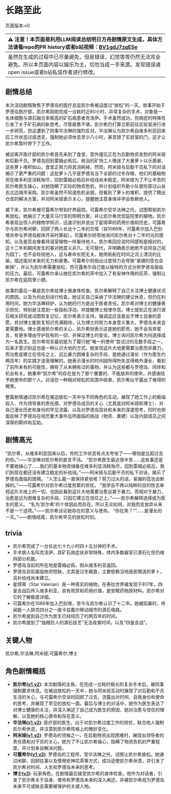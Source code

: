 # 长路至此
页面版本:v0
 

| :warning: 注意！本页面是利用LLM阅读总结明日方舟剧情原文生成，具体方法请看repo的PR history或者b站视频：[BV1gdJ7zqESe](https://www.bilibili.com/video/BV1gdJ7zqESe/)         |
|:----------------------------|
| 虽然在生成的过程中已尽量避免，但是错误，幻觉等等仍然无法完全避免。所以本页面内容以娱乐为主，切勿当成一手来源。发现错误请open issue或者b站私信作者进行修改。|



## 剧情总结
本次活动剧情聚焦于罗德岛的医疗总监凯尔希被迫度过“放松”的一天。故事开始于罗德岛医疗部，凯尔希刚刚完成一台耗时近80小时、异常复杂的手术，对象是一名体细胞与源石融合率极高的矿石病患者克洛伊。手术虽然成功，但病症的特殊性引发了关于矿石病的新思考。尽管疲惫不堪，凯尔希仍打算立即前往实验室进行进一步研究，但这遭到了同事华法琳的强烈反对。华法琳认为凯尔希自维多利亚回来后工作状态过度透支，强制她必须休息至少八小时，甚至锁了实验室的门，这才让凯尔希暂时停下了工作。

被迫离开医疗部的凯尔希首先来到了食堂，意外撞见正在为后勤物资发愁的阿米娅和后勤干员。罗德岛回到雷姆必拓后，收治的矿场工人赠送了大量萝卜以示感谢，这些萝卜堆积如山，食堂正努力将其消耗掉。然而，阿米娅与后勤干员私下的对话揭示了更严重的问题：这批萝卜几乎是罗德岛当下全部的过冬存粮，他们的基础物资在维多利亚消耗殆尽，回到雷姆必拓后补给线尚未稳定。阿米娅为了不让辛苦的凯尔希医生操心，对她隐瞒了实际的物资危机，并计划组织外勤小队冒险穿过山谷去北边城市采购。凯尔希虽然不知道危机全貌，但看到了萝卜的堆积，提供了腾出仓库的解决方案，并对阿米娅表示关心，提醒她注意身体并学会依赖他人。

接下来，凯尔希被可露希尔带到疗养庭院。可露希尔受华法琳之托，试图帮助凯尔希放松。她展示了大量天马行空的照明方案，并让凯尔希欣赏庭院里的植物。凯尔希表现出惊人的植物学知识，迅速识别并说出了星缬草的药用价值和历史。可露希尔与凯尔希闲聊，回顾了两人长达十二年的交情（自1086年，可露希尔加入巴别塔并参与罗德岛舰体开采时算起）。可露希尔好奇地询问凯尔希对十二年时光的感知，以及是否会像看待温室植物一样看待他人。凯尔希回应说时间感知是相对的，这十二年和期间发生的事对她意义非凡、无可替代，并明确表示她绝不会将自己视为园丁，也不会轻视他人，这与寿命长短无关。她用帆船在时间之河上漂流的比喻，描述面对未来的无力和疲惫。可露希尔则指出过度努力会导致“紧绷的弦也会断掉”，并认为凯尔希需要放松，而可露希尔自己能以独特的方式分担罗德岛面临的压力。最后，可露希尔承认她在凯尔希的茶中加入了有安神作用的花茶，强制让凯尔希在庭院里小憩。

故事的最后一幕是凯尔希给博士做身体检查。凯尔希解释了自己关注博士健康状况的原因，以及为何此刻进行检查。她证实自己采纳了华法琳的建议休息，但仍在利用时间。她为华法琳辩护，认为她的行为是出于医者责任。凯尔希对博士的健康表示担忧，特别是注意到一些指标浮动，并提醒博士规律作息。博士提到正在进行源石相关研究或试图恢复记忆，凯尔希表示支持，强调这应该是出于博士自身的意愿，并对博士能恢复知识充满期待，认为博士的努力本身意义重大，罗德岛未来会更需要他。博士感谢凯尔希的关心，凯尔希则表示这是她的职责，她不会背弃誓言，有更多理由守护现有的一切，并保证博士的安全。博士询问凯尔希为何选择成为一名医生。凯尔希坦言最初是为了履行她“唯一的使命”尝试过的无数手段之一，后来才意识到这也是一种认识大地的方式。她发现这片大地更需要治愈而非暴力，而治愈是建立在信任之上、远比暴力困难复杂的手段，是她通过漫长（作为医生约两百年）的实践才逐渐理解的。她表示漫长的时间因所得所失显得格外漫长，看到了前所未有的可能性，拥有了从未拥有过的事物，并认为这些都与罗德岛、同伴和机会有关。她重申“凯尔希”的存在是为了那个重要的、不能放弃的使命，并感谢给予她使命的那个人。对话在一种相对轻松的氛围中结束，凯尔希似乎露出了难得的微笑。

整篇剧情通过凯尔希在被迫放松一天中与不同角色的互动，展现了她工作上的极端投入、作为领导者的责任感、对罗德岛成员的关心（尤其是对阿米娅和博士）、对自己漫长历史和身份的罕见流露、以及对罗德岛现状和未来的深邃思考，同时也侧面反映了罗德岛在经历重大事件后所面临的挑战（物资、重建）以及内部成员之间深厚的羁绊和互助。
## 剧情高光
“凯尔希，从维多利亚回来以后，你的工作状态有点太夸张了——哪怕是比起过去的你。”——华法琳对凯尔希的直言不讳。
“凯尔希医生最近很辛苦......这些事还是不要她操心了......我们的基本物资储备在维多利亚消耗殆尽，回到雷姆必拓后，我们到现在都还没有建立稳定的补给线。”——阿米娅与后勤干员的私下对话，揭示了罗德岛面临的困境。
“人怎么能一直保持紧张呢？努力过头的话，紧绷的弦也会断掉的。”——可露希尔对凯尔希过度劳累的担忧。
“我学会不再以纯粹的目的性去审视这片大地上的一切，也因此看到这片大地需要治愈远甚于暴力。而相对于暴力，治愈是远为困难复杂的手段，只因它建立在信任之上。”——凯尔希解释选择成为医生的意义。
“名为‘凯尔希’的个体因此而存在。所以无论如何，对我而言放弃从来不是一个选项。”——凯尔希谈论她存在的意义与使命。
“你在笑？”“......是漫长的一天。”——剧情结尾，凯尔希罕见的放松时刻。
## trivia
*   凯尔希完成了一台长达七十九小时四十五分钟的手术。
*   手术病人名叫克洛伊，其矿石病症状非常特殊，体内多数器官已源石化但仍维持部分机能。
*   罗德岛当前的所在地是雷姆必拓，刚从维多利亚返回。
*   罗德岛目前面临物资短缺，尤其是过冬粮食，主要依赖当地居民赠送的萝卜，且补给线尚未建立。
*   星缬草（Star Valerian）是一种真实的植物，在泰拉世界被发现于817年，四皇会战后传入维多利亚，具有观赏和药用价值，是安眠药物原材料。凯尔希对它的了解极度详细。
*   可露希尔在1086年加入巴别塔，至今与凯尔希认识了十二年。她被招募时，传闻能一人排完四分之一座卡兹戴尔移动城市的源石电路。
*   凯尔希提到自己作为医生已经经历了约两百年的时间。
*   凯尔希提到了“独眼巨人的源石技艺”无法收束时间，以及“四皇会战”。
## 关键人物
凯尔希;华法琳;阿米娅;可露希尔;博士
## 角色剧情概括
-   **凯尔希([v1](../chars/char_003_kalts.md),[v2](../char_v3/char_003_kalts.md))**: 本次剧情的主角，在完成一台耗时极长的复杂手术后，被同事强制要求休息。在被迫放松的一天中，她与阿米娅互动时展现了对后勤和干员生活的关心，与可露希尔交谈时回顾了过去，流露出对时间、自我身份和使命的思考，并展现了罕见的放松一面。最后与博士的对话中，她作为医生表达了对博士健康的关注，并深入阐述了自己成为医生的原因、她对治愈与信任的理解，以及她的核心使命和存在意义。
-   **华法琳([v1](../chars/char_171_bldsk.md),[v2](../char_v3/char_171_bldsk.md))**: 医疗部的医生，出于对凯尔希过度工作的担忧，联合他人强制凯尔希休息，并注意到凯尔希性格上的微妙变化。
-   **阿米娅([v1](../chars/char_002_amiya.md),[v2](../char_v3/char_002_amiya.md))**: 罗德岛的领袖之一，在后勤物资出现困难时，展现出领导者的责任感和对干员的关心。她为了不让凯尔希操心，隐瞒了物资危机的严重程度，并计划亲自解决问题。
-   **可露希尔([v1](../chars/extended_char_ke_lu_xi_er.md),[v2](../char_v3/extended_char_ke_lu_xi_er.md))**: 罗德岛的工程师，受华法琳之托，试图让凯尔希放松。她通过闲聊、回顾往事以及使用安神花茶等方式，成功迫使凯尔希休息，并引发了凯尔希对时间、人生和罗德岛未来的思考。
-   **博士([v2](../char_v3/extended_char_bo_shi.md))**: 玩家角色，在剧情最后接受凯尔希的身体检查。他作为对话者，引发了凯尔希关于自身、使命和罗德岛未来的深入阐述，并被凯尔希视为罗德岛未来不可或缺且需要被保护的关键人物。